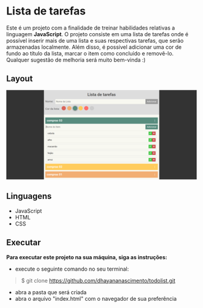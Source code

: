 # Lista de tarefas
Este é um projeto com a finalidade de treinar habilidades relativas a linguagem **JavaScript**. O projeto consiste em uma lista de tarefas onde é possível inserir mais de uma lista e suas respectivas tarefas, que serão armazenadas localmente. Além disso, é possivel adicionar uma cor de fundo ao título da lista, marcar o item como concluído e removê-lo. Qualquer sugestão de melhoria será muito bem-vinda :)

## Layout
<img src="img.png" alt="imagem">

## Linguagens
* JavaScript
* HTML
* CSS

## Executar
**Para executar este projeto na sua máquina, siga as instruções:**
* execute o seguinte comando no seu terminal: 
> $ git clone https://github.com/dhayananascimento/todolist.git
* abra a pasta que será  criada
* abra o arquivo "index.html" com o navegador de sua preferência
